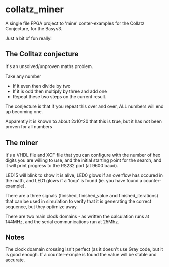 # collatz_miner
A single file FPGA project to 'mine' conter-examples for the Collatz Conjecture, for the Basys3.

Just a bit of fun really!

## The Colltaz conjecture
It's an unsolved/unproven maths problem. 

Take any number

* If it even then divide by two
* If it is odd then multiply by three and add one
* Repeat these two steps on the current result.
  
The conjecture is that if you repeat this over and over, ALL numbers will end up becoming one. 

Apparently it is known to about 2x10^20 that this is true, but it has not been proven for all numbers

## The miner
It's a VHDL file and XCF file that you can configure with the number of hex digits you are
willing to use, and the initial starting point for the search, and it will print progress
to the RS232 port (at 9600 baud). 

LED15 will blink to show it is alive, LED0 glows if an overflow has occured in the math, and LED1 
glows if a 'loop' is found (ie. you have found a counter-example).

There are a three signals (finished, finished_value and finished_iterations) that can be used in 
simulation to verify that it is generating the correct sequence, but they optimize away.

There are two main clock domains - as written the calculation runs at 144MHz, and the
serial communications run at 25Mhz.

## Notes
The clock doamain crossing isn't perfect (as it doesn't use Gray code, but it is good enough.
If a counter-exmple is found the value will be stable and accurate.
